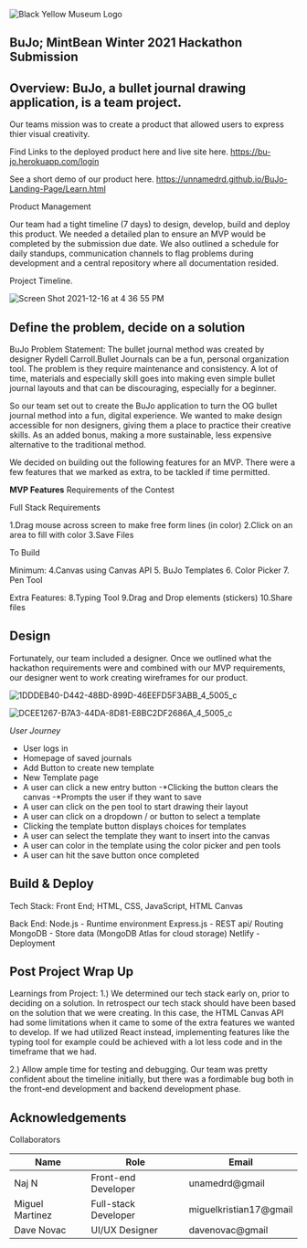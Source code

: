 ![Black   Yellow Museum Logo](https://user-images.githubusercontent.com/93551062/146468041-96d44112-5d9e-40de-afa1-fd9b77b3513d.jpg)


## BuJo; MintBean Winter 2021 Hackathon Submission

## Overview: BuJo, a bullet journal drawing application, is a team project.

Our teams mission was to create a product that allowed users to express thier visual creativity. 

Find Links to the deployed product here and live site here. https://bu-jo.herokuapp.com/login


See a short demo of our product here. https://unnamedrd.github.io/BuJo-Landing-Page/Learn.html


Product Management

Our team had a tight timeline (7 days) to design, develop, build and deploy this product. We needed a detailed plan to ensure an MVP would be completed by the submission due date. We also outlined a schedule for daily standups, communication channels to flag problems during development and a central repository where all documentation resided. 

Project Timeline. 

![Screen Shot 2021-12-16 at 4 36 55 PM](https://user-images.githubusercontent.com/93551062/146469445-13293dd4-1a3b-45a9-828c-286177afb515.png)



## Define the problem, decide on a solution

BuJo Problem Statement: The bullet journal method was created by designer Rydell Carroll.Bullet Journals can be a fun, personal organization tool. The problem is they require maintenance and consistency. A lot of time, materials and especially skill goes into making even simple bullet journal layouts and that can be discouraging, especially for a beginner. 

So our team set out to create the BuJo application to turn the OG bullet journal method into a fun, digital experience. We wanted to make design accessible for non designers, giving them a place to practice their creative skills.  As an added bonus, making a more sustainable, less expensive alternative to the traditional method. 

We decided on building out the following features for an MVP. There were a few features that we marked as extra, to be tackled if time permitted. 

**MVP Features**
Requirements of the Contest 

Full Stack Requirements

1.Drag mouse across screen to make free form lines (in color)
2.Click on an area to fill with color
3.Save Files 

To Build

Minimum:
4.Canvas using Canvas API 
5. BuJo Templates
6. Color Picker 
7. Pen Tool 

Extra Features: 
8.Typing Tool 
9.Drag and Drop elements (stickers) 
10.Share files 




## Design 
Fortunately, our team included a designer. Once we outlined what the hackathon requirements were and combined with our MVP requirements, our designer went to work creating wireframes for our product. 

![1DDDEB40-D442-48BD-899D-46EEFD5F3ABB_4_5005_c](https://user-images.githubusercontent.com/93551062/146467419-650007b3-5a7c-42d8-bd97-407499d59903.jpeg)


![DCEE1267-B7A3-44DA-8D81-E8BC2DF2686A_4_5005_c](https://user-images.githubusercontent.com/93551062/146467504-f8fc546d-ff70-4b4e-8ad3-4442fe00cbbf.jpeg)

*User Journey*
- User logs in 
- Homepage of saved journals
- Add Button to create new template
- New Template page
- A user can click a new entry button
        -*Clicking the button clears the canvas 
        -*Prompts the user if they want to save 
- A user can click on the pen tool to start drawing their layout 
- A user can click on a dropdown / or button to select a template
- Clicking the template button displays choices for templates
- A user can select the template they want to insert into the canvas
- A user can color in the template using the color picker and pen tools
- A user can hit the save button once completed 


## Build & Deploy

Tech Stack: 
Front End; 
HTML, CSS, JavaScript, HTML Canvas

Back End:
Node.js - Runtime environment
Express.js - REST api/ Routing
MongoDB - Store data (MongoDB Atlas for cloud storage)
Netlify - Deployment

## Post Project Wrap Up

Learnings from Project: 
1.) We determined our tech stack early on, prior to deciding on a solution. In retrospect our tech stack should have been based on the solution that we were creating. In this case, the HTML Canvas API had some limitations when it came to some of the extra features we wanted to develop. If we had utilized React instead, implementing features like the typing tool for example could be achieved with a lot less code and in the timeframe that we had. 

2.) Allow ample time for testing and debugging. Our team was pretty confident about the timeline initially, but there was a fordimable bug both in the front-end development and backend development phase. 

## Acknowledgements 

Collaborators

| Name | Role| Email |
| --- | --- | --- |
 |Naj N | Front-end Developer| unamedrd@gmail|
| Miguel Martinez | Full-stack Developer | miguelkristian17@gmail |
| Dave Novac | UI/UX Designer | davenovac@gmail|




